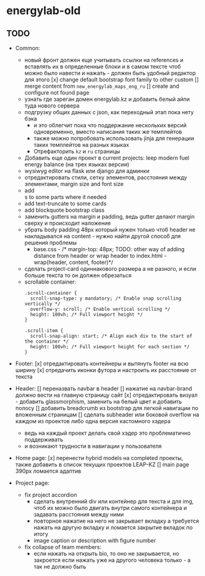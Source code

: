 # energylab-old

## TODO

- Common:
  - новый фронт должен еще учитывать ссылки на references и вставлять их в определенные блоки и в самом тексте чтоб можно было навести и нажать - должен быть удобный редактор для этого
  [x] change default bootstrap font family to other custom
  [] merge content from `new_energylab_maps_eng_ru`
  [] create and configure not found page
  - узнать где зареган домен energylab.kz и добавить белый айпи туда нового сервера
  - подгрузку общих данных с json, как переходный этап пока нету бэка
    - и это облегчит пока что поддержание нескольких версий одновременно, вместо написания таких же темплейтов
    - также можно попробовать использовать jinja для генерации таких темплейтов на разных языках
    - Отрефакторить `kz` и `ru` страницы
  - Добавить еще один проект в current projects: leep modern fuel energy balance (на трех языках версии)
  - wysiwyg editor на flask или django для админки 
  - отредактировать стили, сетку элементов, расстояния между элементами, margin size and font size
  - add <section>s to some parts where it needed
  - add text-truncate to some cards
  - add blockquote bootstrap class
  - заменить gutters на margin и padding, ведь gutter делают margin сверху и происходит наложение
  - убрать body padding 48px который нужен только чтоб header не накладывался на content - нужно найти другой способ для решения проблемы
    - base.css - /* margin-top: 48px; TODO: other way of adding distance from header or wrap header to index.html - wrap(header, content, footer)*/
  - сделать project-card одиннакового размера а не разного, и если больше текста то он должен обрезаться
  - scrollable container:
    ```
    .scroll-container {
      scroll-snap-type: y mandatory; /* Enable snap scrolling vertically */
      overflow-y: scroll; /* Enable vertical scrolling */
      height: 100vh; /* Full viewport height */
    }

    .scroll-item {
      scroll-snap-align: start; /* Align each div to the start of the container */
      height: 100vh; /* Full viewport height for each section */
    }
    ```

- Footer:
  [x] отредактировать контейнеры и вытянуть footer на всю ширину
  [x] отредачить иконки футора и настроить их расстояние от текста

- Header:
  [] переназвать navbar в header
  [] нажатие на navbar-brand должно вести на главную страницу сайт
  [x] отредактировать визуал - добавить glassmorphism, заменить на белый цвет и добавить полосу
  [] добавить breadcrumb из bootstrap для легкой навигации по вложенным страницам
  [] сделать subheader или боковой overflow на каждом из проектов либо одна версия кастомного хэдера
    - ведь на каждый проект делать свой хэдер это проблематично поддерживать
    - и возникают трудности в навигации у пользователя

- Home page:
  [x] перенести hybrid models на completed проекты, также добавить в список текущих проектов LEAP-KZ
  [] main page 390px ломается адаптив

- Project page:
  - fix project accordion
    - сделать внутренний div или контейнер для текста и для img, чтоб их можно было двигать внутри самого контейнера и задавать расстояния между ними
    - повторное нажатие на него не закрывает вкладку а требуется нажать на другую вкладку и ломается закрытие вкладок по итогу
    - image caption or description with figure number
  - fix collapse of team members:
    - если нажать на открыть bio, то оно не закрывается, но закроется если нажать уже на другого человека только - а так не должно быть
  